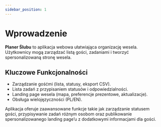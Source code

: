 ```yaml
---
sidebar_position: 1
---
```


# Wprowadzenie

**Planer Ślubu** to aplikacja webowa ułatwiająca organizację wesela. Użytkownicy mogą zarządzać listą gości, zadaniami i tworzyć spersonalizowaną stronę wesela.

## Kluczowe Funkcjonalności
- Zarządzanie gośćmi (lista, statusy, eksport CSV).
- Lista zadań z przypisaniem statusów i odpowiedzialności.
- Landing page wesela (mapa, preferencje prezentowe, aktualizacje).
- Obsługa wielojęzyczności (PL/EN).

Aplikacja oferuje zaawansowane funkcje takie jak zarządzanie statusem gości, przypisywanie zadań różnym osobom oraz publikowanie spersonalizowanego landing page’u z dodatkowymi informacjami dla gości.